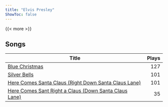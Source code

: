 ```yaml
---
title: "Elvis Presley"
ShowToc: false
---
```


{{< more >}}

## Songs
Title | Plays 
----- | -----: 
[Blue Christmas](/songs/blue-christmas) | 127
[Silver Bells](/songs/silver-bells) | 101
[Here Comes Santa Claus (Right Down Santa Claus Lane)](/songs/here-comes-santa-claus-right-down-santa-claus-lane) | 101
[Here Comes Sant Right a Claus (Down Santa Claus Lane)](/songs/here-comes-sant-right-a-claus-down-santa-claus-lane) | 35

